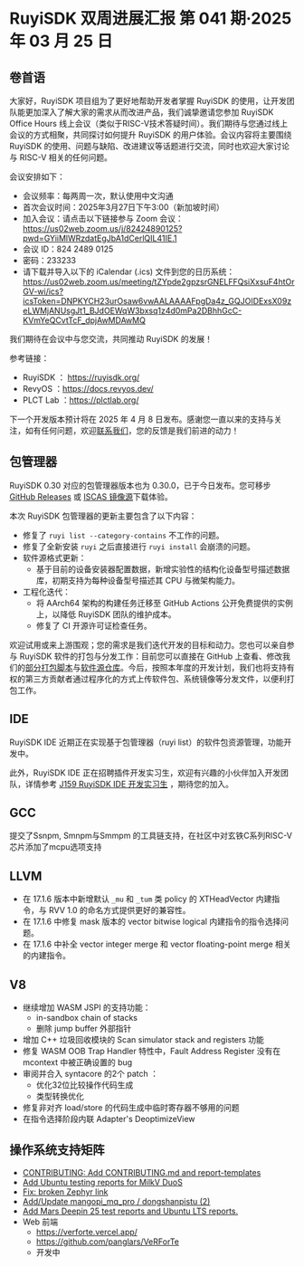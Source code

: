 # RuyiSDK 双周进展汇报  第 041 期·2025 年 03 月 25 日

## 卷首语
大家好，RuyiSDK 项目组为了更好地帮助开发者掌握 RuyiSDK 的使用，让开发团队能更加深入了解大家的需求从而改进产品，我们诚挚邀请您参加 RuyiSDK Office Hours 线上会议（类似于RISC-V技术答疑时间）。我们期待与您通过线上会议的方式相聚，共同探讨如何提升 RuyiSDK 的用户体验。会议内容将主要围绕 RuyiSDK 的使用、问题与缺陷、改进建议等话题进行交流，同时也欢迎大家讨论与 RISC-V 相关的任何问题。

会议安排如下：
- 会议频率：每两周一次，默认使用中文沟通 
- 首次会议时间：2025年3月27日下午3:00（新加坡时间） 
- 加入会议：请点击以下链接参与 Zoom 会议：https://us02web.zoom.us/j/82424890125?pwd=GYiiMlWRzdatEgJbA1dCerlQIL41IE.1
- 会议 ID：824 2489 0125
- 密码：233233
- 请下载并导入以下的 iCalendar (.ics) 文件到您的日历系统：
 https://us02web.zoom.us/meeting/tZYpde2gpzsrGNELFFQsiXxsuF4htOrGV-wi/ics?icsToken=DNPKYCH23urOsaw6vwAALAAAAFpgDa4z_GQJOIDExsX09zeLWMjANUsgJt1_BJdOEWqW3bxsq1z4d0mPa2DBhhGcC-KVmYeQCvtTcF_dpjAwMDAwMQ

我们期待在会议中与您交流，共同推动 RuyiSDK 的发展！

参考链接：
- RuyiSDK ： https://ruyisdk.org/
- RevyOS ：https://docs.revyos.dev/  
- PLCT Lab ：https://plctlab.org/

下一个开发版本预计将在 2025 年 4 月 8 日发布。感谢您一直以来的支持与关注，如有任何问题，欢迎[联系我们](https://ruyisdk.org/contact/#%E8%81%94%E7%B3%BB%E6%88%91%E4%BB%AC)，您的反馈是我们前进的动力！


## 包管理器

RuyiSDK 0.30 对应的包管理器版本也为 0.30.0，已于今日发布。您可移步
[GitHub Releases][ruyi-0.30.0-gh] 或 [ISCAS 镜像源][ruyi-0.30.0-iscas]下载体验。

[ruyi-0.30.0-gh]: https://github.com/ruyisdk/ruyi/releases/tag/0.30.0
[ruyi-0.30.0-iscas]: https://mirror.iscas.ac.cn/ruyisdk/ruyi/releases/0.30.0/

本次 RuyiSDK 包管理器的更新主要包含了以下内容：

* 修复了 `ruyi list --category-contains` 不工作的问题。
* 修复了全新安装 `ruyi` 之后直接进行 `ruyi install` 会崩溃的问题。
* 软件源格式更新：
    * 基于目前的设备安装器配置数据，新增实验性的结构化设备型号描述数据库，初期支持为每种设备型号描述其 CPU 与微架构能力。
* 工程化迭代：
    * 将 AArch64 架构的构建任务迁移至 GitHub Actions 公开免费提供的实例上，以降低 RuyiSDK 团队的维护成本。
    * 修复了 CI 开源许可证检查任务。

欢迎试用或来上游围观；您的需求是我们迭代开发的目标和动力。您也可以亲自参与
RuyiSDK 软件的打包与分发工作：目前您可以直接在 GitHub 上查看、修改我们的[部分打包脚本](https://github.com/ruyisdk/ruyici)与[软件源仓库](https://github.com/ruyisdk/packages-index)。今后，按照本年度的开发计划，我们也将支持有权的第三方贡献者通过程序化的方式上传软件包、系统镜像等分发文件，以便利打包工作。

## IDE
RuyiSDK IDE 近期正在实现基于包管理器（ruyi list）的软件包资源管理，功能开发中。

此外，RuyiSDK IDE 正在招聘插件开发实习生，欢迎有兴趣的小伙伴加入开发团队，详情参考 [J159 RuyiSDK IDE 开发实习生](https://github.com/lazyparser/weloveinterns/blob/master/open-internships.md) ，期待您的加入。

## GCC
提交了Ssnpm, Smnpm与Smmpm 的工具链支持，在社区中对玄铁C系列RISC-V芯片添加了mcpu选项支持

## LLVM

- 在 17.1.6 版本中新增默认 `_mu` 和 `_tum` 类 policy 的 XTHeadVector 内建指令，与 RVV 1.0 的命名方式提供更好的兼容性。
- 在 17.1.6 中修复 mask 版本的 vector bitwise logical 内建指令的指令选择问题。
- 在 17.1.6 中补全 vector integer merge 和 vector floating-point merge 相关的内建指令。

## V8
- 继续增加 WASM JSPI 的支持功能： 
  - in-sandbox chain of stacks 
  - 删除 jump buffer 外部指针
- 增加 C++ 垃圾回收模块的 Scan simulator stack and registers 功能
- 修复 WASM OOB Trap Handler 特性中，Fault Address Register 没有在 mcontext 中被正确设置的 bug
- 审阅并合入 syntacore 的2个 patch ：
  - 优化32位比较操作代码生成 
  - 类型转换优化
- 修复非对齐 load/store 的代码生成中临时寄存器不够用的问题
- 在指令选择阶段内联 Adapter's DeoptimizeView

## 操作系统支持矩阵

- [CONTRIBUTING: Add CONTRIBUTING.md and report-templates](https://github.com/ruyisdk/support-matrix/pull/193)
- [Add Ubuntu testing reports for MilkV DuoS](https://github.com/ruyisdk/support-matrix/pull/201)
- [Fix: broken Zephyr link](https://github.com/ruyisdk/support-matrix/pull/202)
- [Add/Update mangopi_mq_pro / dongshanpistu (2)](https://github.com/ruyisdk/support-matrix/pull/200)
- [Add Mars Deepin 25 test reports and Ubuntu LTS reports.](https://github.com/ruyisdk/support-matrix/pull/203)
- Web 前端
  - https://verforte.vercel.app/
  - https://github.com/panglars/VeRForTe
  - 开发中
